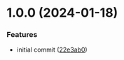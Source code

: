 # 1.0.0 (2024-01-18)


### Features

* initial commit ([22e3ab0](https://github.com/jan-delaet-org/toomanytests/commit/22e3ab0c103571e64cb364a75eda74c8ad5d9523))
